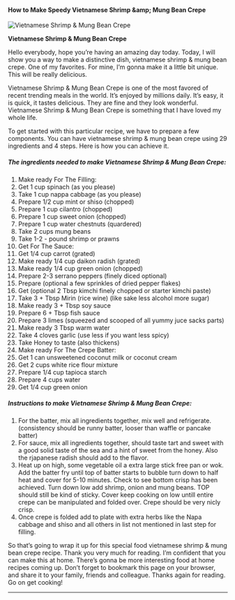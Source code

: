             

#### How to Make Speedy Vietnamese Shrimp &amp;amp; Mung Bean Crepe

![Vietnamese Shrimp &amp; Mung Bean Crepe](https://img-global.cpcdn.com/recipes/b0506b2eddd96c9d/751x532cq70/vietnamese-shrimp-mung-bean-crepe-recipe-main-photo.jpg)

**Vietnamese Shrimp &amp; Mung Bean Crepe**

Hello everybody, hope you’re having an amazing day today. Today, I will show you a way to make a distinctive dish, vietnamese shrimp & mung bean crepe. One of my favorites. For mine, I’m gonna make it a little bit unique. This will be really delicious.

Vietnamese Shrimp & Mung Bean Crepe is one of the most favored of recent trending meals in the world. It’s enjoyed by millions daily. It’s easy, it is quick, it tastes delicious. They are fine and they look wonderful. Vietnamese Shrimp & Mung Bean Crepe is something that I have loved my whole life.

To get started with this particular recipe, we have to prepare a few components. You can have vietnamese shrimp & mung bean crepe using 29 ingredients and 4 steps. Here is how you can achieve it.

##### The ingredients needed to make Vietnamese Shrimp & Mung Bean Crepe:

1.  Make ready For The Filling:
2.  Get 1 cup spinach (as you please)
3.  Take 1 cup nappa cabbage (as you please)
4.  Prepare 1/2 cup mint or shiso (chopped)
5.  Prepare 1 cup cilantro (chopped)
6.  Prepare 1 cup sweet onion (chopped)
7.  Prepare 1 cup water chestnuts (quardered)
8.  Take 2 cups mung beans
9.  Take 1-2 - pound shrimp or prawns
10.  Get For The Sauce:
11.  Get 1/4 cup carrot (grated)
12.  Make ready 1/4 cup daikon radish (grated)
13.  Make ready 1/4 cup green onion (chopped)
14.  Prepare 2-3 serrano peppers (finely diced optional)
15.  Prepare (optional a few sprinkles of dried pepper flakes)
16.  Get (optional 2 Tbsp kimchi finely chopped or starter kimchi paste)
17.  Take 3 + Tbsp Mirin (rice wine) (like sake less alcohol more sugar)
18.  Make ready 3 + Tbsp soy sauce
19.  Prepare 6 + Tbsp fish sauce
20.  Prepare 3 limes (squeezed and scooped of all yummy juce sacks parts)
21.  Make ready 3 Tbsp warm water
22.  Take 4 cloves garlic (use less if you want less spicy)
23.  Take Honey to taste (also thickens)
24.  Make ready For The Crepe Batter:
25.  Get 1 can unsweetened coconut milk or coconut cream
26.  Get 2 cups white rice flour mixture
27.  Prepare 1/4 cup tapioca starch
28.  Prepare 4 cups water
29.  Get 1/4 cup green onion

##### Instructions to make Vietnamese Shrimp & Mung Bean Crepe:

1.  For the batter, mix all ingredients together, mix well and refrigerate. (consistency should be runny batter, looser than waffle or pancake batter)
2.  For sauce, mix all ingredients together, should taste tart and sweet with a good solid taste of the sea and a hint of sweet from the honey. Also the rjapanese radish should add to the flavor.
3.  Heat up on high, some vegetable oil a extra large stick free pan or wok. Add the batter fry until top of batter starts to bubble turn down to half heat and cover for 5-10 minutes. Check to see bottom crisp has been achieved. Turn down low add shrimp, onion and mung beans. TOP should still be kind of sticky. Cover keep cooking on low untill entire crepe can be manipulated and folded over. Crepe should be very nicly crisp.
4.  Once crepe is folded add to plate with extra herbs like the Napa cabbage and shiso and all others in list not mentioned in last step for filling.

So that’s going to wrap it up for this special food vietnamese shrimp & mung bean crepe recipe. Thank you very much for reading. I’m confident that you can make this at home. There’s gonna be more interesting food at home recipes coming up. Don’t forget to bookmark this page on your browser, and share it to your family, friends and colleague. Thanks again for reading. Go on get cooking!

* * *